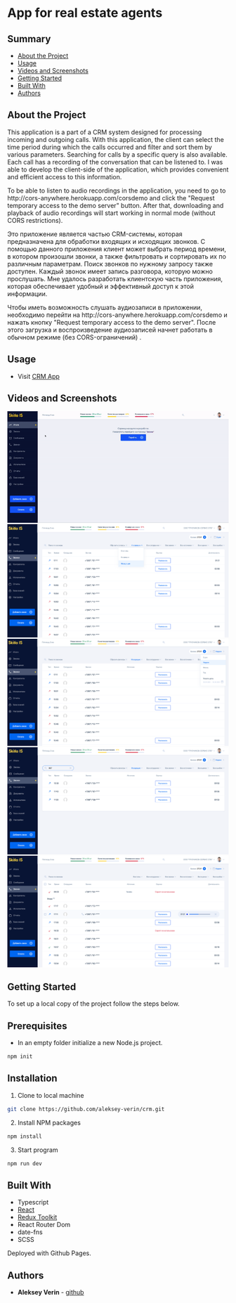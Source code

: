 # App for real estate agents

## Summary

- [About the Project](#about-the-project)
- [Usage](#usage)
- [Videos and Screenshots](#videos-and-screenshots)
- [Getting Started](#getting-started)
- [Built With](#built-with)
- [Authors](#authors)
<!-- - [Acknowledgements](#acknowledgements)
- [License](#license) -->

## About the Project

<p>This application is a part of a CRM system designed for processing incoming and outgoing calls. With this application, the client can select the time period during which the calls occurred and filter and sort them by various parameters. Searching for calls by a specific query is also available. Each call has a recording of the conversation that can be listened to. I was able to develop the client-side of the application, which provides convenient and efficient access to this information.</p>

<p>To be able to listen to audio recordings in the application, you need to go to http://cors-anywhere.herokuapp.com/corsdemo and click the "Request temporary access to the demo server" button. After that, downloading and playback of audio recordings will start working in normal mode (without CORS restrictions).</p>

<p>Это приложение является частью CRM-системы, которая предназначена для обработки входящих и исходящих звонков. С помощью данного приложения клиент может выбрать период времени, в котором произошли звонки, а также фильтровать и сортировать их по различным параметрам. Поиск звонков по нужному запросу также доступен. Каждый звонок имеет запись разговора, которую можно прослушать. Мне удалось разработать клиентскую часть приложения, которая обеспечивает удобный и эффективный доступ к этой информации.</p>

<p>Чтобы иметь возможность слушать аудиозаписи в приложении, необходимо перейти на http://cors-anywhere.herokuapp.com/corsdemo и нажать кнопку "Request temporary access to the demo server". После этого загрузка и воспроизведение аудиозаписей начнет работать в обычном режиме (без CORS-ограничений) .</p>

## Usage

- Visit [CRM App](https://aleksey-verin.github.io/crm)

## Videos and Screenshots

![gif of CRM preview](/description-images/crm-preview.gif)
![image of crm](/description-images/crm1.png)
![image of crm](/description-images/crm2.png)
![image of crm](/description-images/crm3.png)
![image of crm](/description-images/crm4.png)

## Getting Started

To set up a local copy of the project follow the steps below.

## Prerequisites

- In an empty folder initialize a new Node.js project.

```sh
npm init
```

## Installation

1. Clone to local machine

```sh
git clone https://github.com/aleksey-verin/crm.git
```

2. Install NPM packages

```sh
npm install
```

3. Start program

```sh
npm run dev
```

## Built With

- Typescript
- [React](https://reactjs.org/)
- [Redux Toolkit](https://redux-toolkit.js.org/)
- React Router Dom
- date-fns
- SCSS

Deployed with Github Pages.

## Authors

- **Aleksey Verin** - [github](https://github.com/aleksey-verin)

<!-- ## Acknowledgements
## License -->
